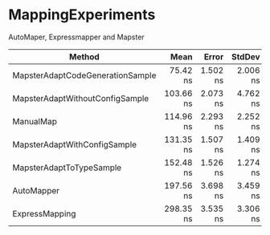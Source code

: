 # MappingExperiments
AutoMaper, Expressmapper and Mapster


|                           Method |      Mean |    Error |   StdDev |    Median | Rank |  Gen 0 | Allocated |
|--------------------------------- |----------:|---------:|---------:|----------:|-----:|-------:|----------:|
| MapsterAdaptCodeGenerationSample |  75.42 ns | 1.502 ns | 2.006 ns |  75.45 ns |    1 | 0.0975 |     408 B |
|  MapsterAdaptWithoutConfigSample | 103.66 ns | 2.073 ns | 4.762 ns | 101.91 ns |    2 | 0.0975 |     408 B |
|                        ManualMap | 114.96 ns | 2.293 ns | 2.252 ns | 114.09 ns |    3 | 0.1147 |     480 B |
|     MapsterAdaptWithConfigSample | 131.35 ns | 1.507 ns | 1.409 ns | 131.98 ns |    4 | 0.0975 |     408 B |
|         MapsterAdaptToTypeSample | 152.48 ns | 1.526 ns | 1.274 ns | 152.49 ns |    5 | 0.1070 |     448 B |
|                       AutoMapper | 197.56 ns | 3.698 ns | 3.459 ns | 197.21 ns |    6 | 0.0975 |     408 B |
|                   ExpressMapping | 298.35 ns | 3.535 ns | 3.306 ns | 298.10 ns |    7 | 0.1373 |     576 B |
